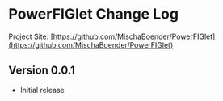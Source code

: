 # PowerFIGlet Change Log

Project Site: [https://github.com/MischaBoender/PowerFIGlet](https://github.com/MischaBoender/PowerFIGlet)

## Version 0.0.1
- Initial release
